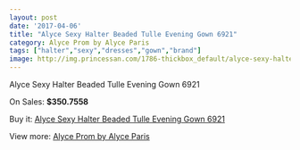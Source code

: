 ```yaml
---
layout: post
date: '2017-04-06'
title: "Alyce Sexy Halter Beaded Tulle Evening Gown 6921"
category: Alyce Prom by Alyce Paris
tags: ["halter","sexy","dresses","gown","brand"]
image: http://img.princessan.com/1786-thickbox_default/alyce-sexy-halter-beaded-tulle-evening-gown-6921.jpg
---
```

Alyce Sexy Halter Beaded Tulle Evening Gown 6921

On Sales: **$350.7558**
<a href="https://www.princessan.com/en/alyce-prom-by-alyce-paris/808-alyce-sexy-halter-beaded-tulle-evening-gown-6921.html"><amp-img layout="responsive" width="600" height="600" src="//img.princessan.com/1786-thickbox_default/alyce-sexy-halter-beaded-tulle-evening-gown-6921.jpg" alt="Alyce Sexy Halter Beaded Tulle Evening Gown 6921 0" /></a>
<a href="https://www.princessan.com/en/alyce-prom-by-alyce-paris/808-alyce-sexy-halter-beaded-tulle-evening-gown-6921.html"><amp-img layout="responsive" width="600" height="600" src="//img.princessan.com/1787-thickbox_default/alyce-sexy-halter-beaded-tulle-evening-gown-6921.jpg" alt="Alyce Sexy Halter Beaded Tulle Evening Gown 6921 1" /></a>

Buy it: [Alyce Sexy Halter Beaded Tulle Evening Gown 6921](https://www.princessan.com/en/alyce-prom-by-alyce-paris/808-alyce-sexy-halter-beaded-tulle-evening-gown-6921.html "Alyce Sexy Halter Beaded Tulle Evening Gown 6921")

View more: [Alyce Prom by Alyce Paris](https://www.princessan.com/en/8-alyce-prom-by-alyce-paris "Alyce Prom by Alyce Paris")